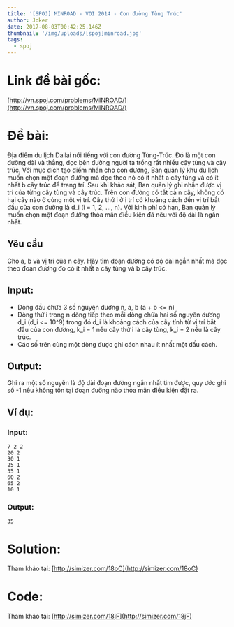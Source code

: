 ```yaml
---
title: '[SPOJ] MINROAD - VOI 2014 - Con đường Tùng Trúc'
author: Joker
date: 2017-08-03T00:42:25.146Z
thumbnail: '/img/uploads/[spoj]minroad.jpg'
tags:
  - spoj
---
```

# Link đề bài gốc:

[http://vn.spoj.com/problems/MINROAD/](http://vn.spoj.com/problems/MINROAD/)

# Đề bài:

Địa điểm du lịch Dailai nổi tiếng với con đường Tùng-Trúc. Đó là một con đường dài và thẳng, dọc bên đường người ta trồng rất nhiều cây tùng và cây trúc. Với mục đích tạo điểm nhấn cho con đường, Ban quản lý khu du lịch muốn chọn một đoạn đường mà dọc theo nó có ít nhất a cây tùng và có ít nhất b cây trúc để trang trí. Sau khi khảo sát, Ban quản lý ghi nhận được vị trí của từng cây tùng và cây trúc. Trên con đường có tất cả n cây, không có hai cây nào ở cùng một vị trí. Cây thứ i ở ị trí có khoảng cách đến vị trí bắt đầu của con đường là d\_i \(i = 1, 2, ..., n\). Với kinh phí có hạn, Ban quản lý muốn chọn một đoạn đường thỏa mãn điều kiện đã nêu với độ dài là ngắn nhất.

## Yêu cầu

Cho a, b và vị trí của n cây. Hãy tìm đoạn đường có độ dài ngắn nhất mà dọc theo đoạn đường đó có ít nhất a cây tùng và b cây trúc.

## Input:

* Dòng đầu chứa 3 số nguyên dương n, a, b \(a + b &lt;= n\)
* Dòng thứ i trong n dòng tiếp theo mỗi dòng chứa hai số nguyên dương d\_i \(d\_i &lt;= 10^9\) trong đó d\_i là khoảng cách của cây tính từ vị trí bắt đầu của con đường, k\_i = 1 nếu cây thứ i là cây tùng, k\_i = 2 nếu là cây trúc.
* Các số trên cùng một dòng được ghi cách nhau ít nhất một dấu cách.

## Output:

Ghi ra một số nguyên là độ dài đoạn đường ngắn nhất tìm được, quy ước ghi số -1 nếu không tồn tại đoạn đường nào thỏa mãn điều kiện đặt ra.


## Ví dụ:

### Input:

```
7 2 2
20 2
30 1
25 1
35 1
60 2
65 2
10 1

```

### Output:

```
35
```

# Solution:

Tham khảo tại: [http://simizer.com/18oC](http://simizer.com/18oC)

# Code:

Tham khảo tại: [http://simizer.com/18jF](http://simizer.com/18jF)



